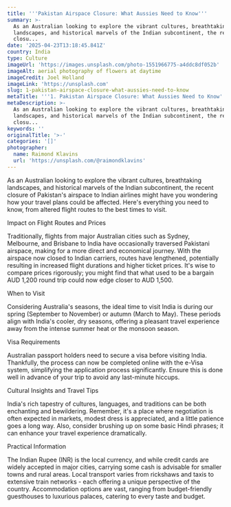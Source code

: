 ```yaml
---
title: '''Pakistan Airspace Closure: What Aussies Need to Know'''
summary: >-
  As an Australian looking to explore the vibrant cultures, breathtaking
  landscapes, and historical marvels of the Indian subcontinent, the recent
  closu...
date: '2025-04-23T13:18:45.841Z'
country: India
type: Culture
imageUrl: 'https://images.unsplash.com/photo-1551966775-a4ddc8df052b'
imageAlt: aerial photography of flowers at daytime
imageCredit: Joel Holland
imageLink: 'https://unsplash.com'
slug: 1-pakistan-airspace-closure-what-aussies-need-to-know
metaTitle: '''1. Pakistan Airspace Closure: What Aussies Need to Know'''
metaDescription: >-
  As an Australian looking to explore the vibrant cultures, breathtaking
  landscapes, and historical marvels of the Indian subcontinent, the recent
  closu...
keywords: ''
originalTitle: '>-'
categories: '[]'
photographer:
  name: Raimond Klavins
  url: 'https://unsplash.com/@raimondklavins'
---
```







As an Australian looking to explore the vibrant cultures, breathtaking landscapes, and historical marvels of the Indian subcontinent, the recent closure of Pakistan's airspace to Indian airlines might have you wondering how your travel plans could be affected. Here's everything you need to know, from altered flight routes to the best times to visit.

Impact on Flight Routes and Prices

Traditionally, flights from major Australian cities such as Sydney, Melbourne, and Brisbane to India have occasionally traversed Pakistani airspace, making for a more direct and economical journey. With the airspace now closed to Indian carriers, routes have lengthened, potentially resulting in increased flight durations and higher ticket prices. It's wise to compare prices rigorously; you might find that what used to be a bargain AUD 1,200 round trip could now edge closer to AUD 1,500.

When to Visit

Considering Australia's seasons, the ideal time to visit India is during our spring (September to November) or autumn (March to May). These periods align with India's cooler, dry seasons, offering a pleasant travel experience away from the intense summer heat or the monsoon season.

Visa Requirements

Australian passport holders need to secure a visa before visiting India. Thankfully, the process can now be completed online with the e-Visa system, simplifying the application process significantly. Ensure this is done well in advance of your trip to avoid any last-minute hiccups.

Cultural Insights and Travel Tips

India's rich tapestry of cultures, languages, and traditions can be both enchanting and bewildering. Remember, it's a place where negotiation is often expected in markets, modest dress is appreciated, and a little patience goes a long way. Also, consider brushing up on some basic Hindi phrases; it can enhance your travel experience dramatically.

Practical Information

The Indian Rupee (INR) is the local currency, and while credit cards are widely accepted in major cities, carrying some cash is advisable for smaller towns and rural areas. Local transport varies from rickshaws and taxis to extensive train networks - each offering a unique perspective of the country. Accommodation options are vast, ranging from budget-friendly guesthouses to luxurious palaces, catering to every taste and budget.
